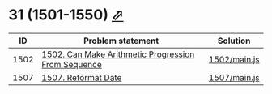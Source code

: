 # 31 (1501-1550) [⬀](https://leetcode.com/problemset/all/#page-31)


| ID   | Problem statement                                                                                                                   | Solution                     |
|------|-------------------------------------------------------------------------------------------------------------------------------------|------------------------------|
| 1502 | [1502. Can Make Arithmetic Progression From Sequence](https://leetcode.com/problems/can-make-arithmetic-progression-from-sequence/) | [1502/main.js](1502/main.js) |
| 1507 | [1507. Reformat Date](https://leetcode.com/problems/reformat-date/)                                                                 | [1507/main.js](1507/main.js) |

